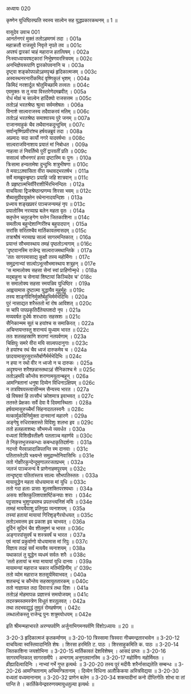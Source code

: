 अध्यायः 020

कृष्णेन युधिष्ठिरम्प्रति स्वस्य साल्वेन सह युद्धप्रकारकथनम् ॥ 1 ॥

वासुदेव उवाच 	001  
आनर्तनगरं मुक्तं ततोऽहमगमं तदा ।	001a  
महाक्रतौ राजसूये निवृत्ते नृपते तव ॥	001c  
अपश्यं द्वारकां चाहं महाराज हतत्विषम् ।	002a  
निःस्वाध्यायवषट्कारां निर्भूषणवरस्त्रियम् ॥	002c  
अनभिज्ञेयरूपाणि द्वारकोपवनानि च ।	003a  
दृष्ट्वा शङ्कोपपन्नोऽहमपृच्छं हृदिकात्मजम् ॥	003c  
अस्वस्थनरनारीकमिदं वृष्णिकुलं भृशम् ।	004a  
किमिदं नरशार्दूल श्रोतुमिच्छामि तत्त्वतः ॥	004c  
एवमुक्तः स तु मया विस्तरेणेदमब्रवीत् ।	005a  
रोधं मोक्षं च साल्वेन हार्दिक्यो राजसत्तम ॥	005c  
ततोऽहं भरतश्रेष्ठ श्रुत्वा सर्वमशेषतः ।	006a  
विनाशे साल्वराजस्य तदैवाकरवं मतिम् ॥	006c  
ततोऽहं भरतश्रेष्ठ समाश्वास्य पुरे जनम् ॥	007a  
राजानमाहुकं चैव तथैवानकदुन्दुभिम् ॥	007c  
सर्वान्वृष्णिप्रवीरांश्च हर्षयन्नब्रुवं तदा ।	008a  
अप्रमादः सदा कार्यो नगरे यादवर्षभाः ॥	008c  
साल्वराजविनाशाय प्रयातं मां निबोधत ।	009a  
नाहत्वा तं निवर्तिष्ये पुरीं द्वारवतीं प्रति ॥	009c  
ससाल्वं सौभनगरं हत्वा द्रष्टास्मि वः पुनः ।	010a  
त्रिःसामा हन्यतामेषा दुन्दुभिः शत्रुभीषणा ॥	010c  
ते मयाऽऽश्वासिता वीरा यथावद्भरतर्षभ ।	011a  
सर्वे मामब्रुवन्हृष्टाः प्रयाहि जहि शात्रवान् ॥	011c  
तैः प्रहृष्टात्मभिर्वीरैराशीर्भिरभिनन्दितः ।	012a  
वाचयित्वा द्विजश्रेष्ठान्प्रणम्य शिरसा भवम् ॥	012c  
शैब्यसुग्रीवयुक्तेन रथेनानादयन्दिशः ।	013a  
प्रध्माय शङ्खप्रवरं पाञ्चजन्यमहं नृप ॥	013c  
प्रयातोस्मि नरव्याघ्र बलेन महता वृतः ।	014a  
क्लृप्तेन चतुरङ्गेण यत्तेन जितकाशिना ॥	014c  
समतीत्य बहून्देशान्गिरींश्च बहुपादपान् ।	015a  
सरांसि सरितश्चैव मार्तिकावतमासदम् ॥	015c  
तत्राश्रौषं नरव्याघ्र साल्वं सागरमन्तिकात् ।	016a  
प्रयान्तं सौभमास्थाय तमहं पृष्ठतोऽन्वगाम् ॥	016c  
\'दृष्टवानस्मि राजेन्द्र साल्वराजमथान्तिके ।	017a  
\'ततः सागरमासाद्य कुक्षौ तस्य महोर्मिणः ।	017c  
समुद्रनाभ्यां साल्वोऽभूत्सौभमास्थाय शत्रुहन् ॥	017e  
\'स मामालोक्य सहसा सेनां स्वां प्राहिणोन्मृधे ।	018a  
मद्बाहुना च सेनायां शिष्टायां किञ्चिदेव च\'	018c  
स समालोक्य सहसा स्मयन्निव युधिष्ठिर ।	019a  
आह्वयामास दुष्टात्मा युद्धायैव मुहुर्मुहुः ॥	019c  
तस्य शार्ङ्गविनिर्मुक्तैर्बहुभिर्मर्मभेदिभिः ।	020a  
पुरं नासाद्यत शरैस्ततो मां रोष आविशत् ॥	020c  
स चापि पापप्रकृतिर्दैतेयापशदो नृप ।	021a  
मय्यवर्षत दुर्धर्षः शरधाराः सहस्रशः ॥	021c  
सैनिकान्मम सूतं च हयांश्च स समाकिरत् ।	022a  
अचिन्तयन्तस्तु शरान्वयं युध्याम भारत ॥	022c  
ततः शतसहस्राणि शराणां नतपर्वणाम् ।	023a  
चिक्षिपुः समरे वीरा मयि साल्वपदानुगाः ॥	023c  
ते हयांश्च रथं चैव ध्वजं दारुकमेव च ।	024a  
छादयामासुरसुरास्तैर्बाणैर्मर्मभेदिभिः ॥	024c  
न हया न रथो वीर न ध्वजो न च दारुकः ।	025a  
अदृश्यन्त शरैश्छन्नास्तथाऽहं सैनिकाश्च मे ॥	025c  
ततोऽहमपि कौन्तेय शराणामयुतान्बहून् ।	026a  
आमन्त्रितानां धनुषा दिव्येन विधिनाऽक्षिपम् ॥	026c  
न तत्रविषयस्त्वासीन्मम सैन्यस्य भारत ।	027a  
खे विषक्तं हि तत्सौभं क्रोशमात्र इवाभवत् ॥	027c  
ततस्ते प्रेक्षकाः सर्वे देवा वै दिवमास्थिताः ।	028a  
हर्षयामासुरुच्चैर्मां सिंहनादतलस्वनैः ॥	028c  
मत्कार्मुकविनिर्मुक्ता दानवानां महारणे ।	029a  
अङ्गेषु रुधिराक्तास्ते विविशुः शलभा इव ॥	029c  
ततो हलहलाशब्दः सौभमध्ये व्यवर्धत ।	030a  
वध्यतां विशिखैस्तीक्ष्णैः पतताञ्च महार्णवे ॥	030c  
ते निकृत्तभुजस्कन्धाः कबन्धाकृतिदर्शनाः ।	031a  
नदन्तो भैरवान्नादान्निपतन्ति स्म दानवाः ।	031c  
पतितास्तेऽपि भक्ष्यन्ते समुद्राम्भोनिवासिभिः ॥	031e  
ततो गोक्षीरकुन्देन्दुमृणालरजतप्रभम् ।	032a  
जलजं पाञ्चजन्यं वै प्राणेनाहमपूरयम् ॥	032c  
तान्दृष्ट्वा पतितांस्तत्र साल्वः सौभपतिस्ततः ।	033a  
मायायुद्धेन महता योधयामास मां युधि ॥	033c  
ततो गदा हलाः प्रासाः शूलशक्तिपरश्वथाः ।	034a  
असयः शक्तिकुलिशपाशर्ष्टिकनपाः शराः ।	034c  
पट्टसाश्च भुशुण्ड्यश्च प्रपतन्त्यनिशं मयि ॥	034e  
तामहं माययैवाशु प्रतिगृह्य व्यनाशयम् ।	035a  
तस्यां हतायां मायायां गिरिशृङ्गैरयोधयत् ॥	035c  
ततोऽभवत्तम इव प्रकाश इव चाभवत् ।	036a  
दुर्दिनं सुदिनं चैव शीतमुष्णं च भारत ॥	036c  
अङ्गारपांसुवर्षं च शस्त्रवर्षं च भारत ।	037a  
एवं मायां प्रकुर्वाणो योधयामास मां रिपुः ॥	037c  
विज्ञाय तदहं सर्वं माययैव व्यनाशयम् ।	038a  
यथाकालं तु युद्धेन व्यधमं सर्वतः शरैः ॥	038c  
\'ततो हतायां च मया मायायां युधि दानवः ।	039a  
मायामन्यां महाराज चकार मतिमोहिनीम् ॥\'	039c  
ततो व्योम महाराज शतसूर्यमिवाभवत् ।	040a  
शतचन्द्रं च कौन्तेय सहस्रायुततारकम् ॥	040c  
ततो नाज्ञायत तदा दिवारात्रं तथा दिशः ।	041a  
ततोऽहं मोहमापन्नः प्रज्ञास्त्रं समयोजयम् ॥	041c  
तदस्त्रमस्तमस्त्रेण विधूतं शरतूलवत् ।	042a  
तथा तदभवद्युद्धं तुमुलं रोमहर्षणम् ।	042c  
लब्धालोकस्तु राजेन्द्र पुनः शत्रुमयोधयम् ॥	042e  

इति श्रीमन्महाभारते अरण्यपर्वणि अर्जुनाभिगमनपर्वणि विंशोऽध्यायः ॥ 20 ॥

3-20-3 हृदिकात्मजं कृतकर्माणम् ॥ 3-20-10 त्रिस्सामा त्रिस्वरा नीचमन्द्रतारभावेन ॥ 3-20-12 वाचयित्वा स्वस्तिवादानिति शेषः । शिरसा हरमिति ट. पाठः । शिरसाहुकमिति क. पाठः ॥ 3-20-14 जितकाशिना जयशोभिना ॥ 3-20-15 मार्तिकावतं देशविशेषम् । आसदं प्राप्तः ॥ 3-20-16 सागरमन्तिकात् सागरसमीपे । अन्वगाम् अनुगतवानस्मि ॥ 3-20-17 महोर्मिणः महोर्मिमतः । व्रीह्यादित्वादिनिः । नाभ्यां गर्भे गुप्त इत्यर्थः ॥ 3-20-20 तस्य पुरं मदीयैः शरैर्नासाद्यतेति सम्बन्धः ॥ 3-20-26 आमन्त्रितानाम् अभिमन्त्रितानाम् । दिव्येन विधिना अलौकिकया अस्त्रिविद्यया ॥ 3-20-30 वध्यतां वध्यमानानाम् ॥ 3-20-32 प्राणेन बलेन ॥ 3-20-34 शक्त्यादीनां कनो दीप्तिर्गतिः शोभा वा तां पान्ति ते । कार्तिकेयेन्द्रवरुणयमायुधतुल्या इत्यर्थः ॥
